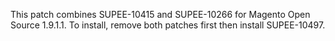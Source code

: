 This patch combines SUPEE-10415 and SUPEE-10266 for Magento Open Source 1.9.1.1. To install, remove both patches first then install SUPEE-10497.
